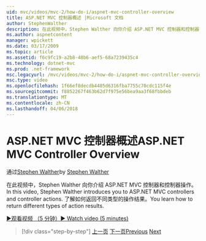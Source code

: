 ```yaml
---
uid: mvc/videos/mvc-2/how-do-i/aspnet-mvc-controller-overview
title: ASP.NET MVC 控制器概述 |Microsoft 文档
author: StephenWalther
description: 在此视频中，Stephen Walther 向你介绍 ASP.NET MVC 控制器和控制器操作。 了解如何返回不同类型的操作结果。
ms.author: aspnetcontent
manager: wpickett
ms.date: 03/17/2009
ms.topic: article
ms.assetid: f6c9fc19-a2b8-48b6-aef5-68a7239435c4
ms.technology: dotnet-mvc
ms.prod: .net-framework
msc.legacyurl: /mvc/videos/mvc-2/how-do-i/aspnet-mvc-controller-overview
msc.type: video
ms.openlocfilehash: 1f66ef8decdb4485d6316fba7755c70cdc115f4e
ms.sourcegitcommit: f8852267f463b62d7f975e56bea9aa3f68fbbdeb
ms.translationtype: MT
ms.contentlocale: zh-CN
ms.lasthandoff: 04/06/2018
---
```

<a name="aspnet-mvc-controller-overview"></a><span data-ttu-id="df9af-104">ASP.NET MVC 控制器概述</span><span class="sxs-lookup"><span data-stu-id="df9af-104">ASP.NET MVC Controller Overview</span></span>
====================
<span data-ttu-id="df9af-105">通过[Stephen Walther](https://github.com/StephenWalther)</span><span class="sxs-lookup"><span data-stu-id="df9af-105">by [Stephen Walther](https://github.com/StephenWalther)</span></span>

<span data-ttu-id="df9af-106">在此视频中，Stephen Walther 向你介绍 ASP.NET MVC 控制器和控制器操作。</span><span class="sxs-lookup"><span data-stu-id="df9af-106">In this video, Stephen Walther introduces you to ASP.NET MVC controllers and controller actions.</span></span> <span data-ttu-id="df9af-107">了解如何返回不同类型的操作结果。</span><span class="sxs-lookup"><span data-stu-id="df9af-107">You learn how to return different types of action results.</span></span>

[<span data-ttu-id="df9af-108">&#9654;观看视频 （5 分钟）</span><span class="sxs-lookup"><span data-stu-id="df9af-108">&#9654; Watch video (5 minutes)</span></span>](https://channel9.msdn.com/Blogs/ASP-NET-Site-Videos/aspnet-mvc-controller-overview)

> [!div class="step-by-step"]
> <span data-ttu-id="df9af-109">[上一页](understanding-models-views-and-controllers.md)
> [下一页](understanding-controllers-controller-actions-and-action-results.md)</span><span class="sxs-lookup"><span data-stu-id="df9af-109">[Previous](understanding-models-views-and-controllers.md)
[Next](understanding-controllers-controller-actions-and-action-results.md)</span></span>
